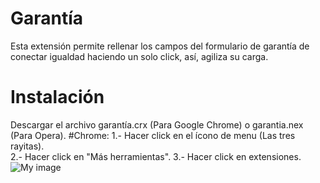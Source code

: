 # Garantía
Esta extensión permite rellenar los campos del formulario de garantía de conectar igualdad haciendo un solo click, así, agiliza su carga.
# Instalación
Descargar el archivo garantía.crx (Para Google Chrome) o garantia.nex (Para Opera).
#Chrome:
1.- Hacer click en el ícono de menu (Las tres rayitas).</br>
2.- Hacer click en "Más herramientas".
3.- Hacer click en extensiones.
![My image](https://www.dropbox.com/s/garwgy4cmqpory9/instalarchrome1.png?dl=0)
